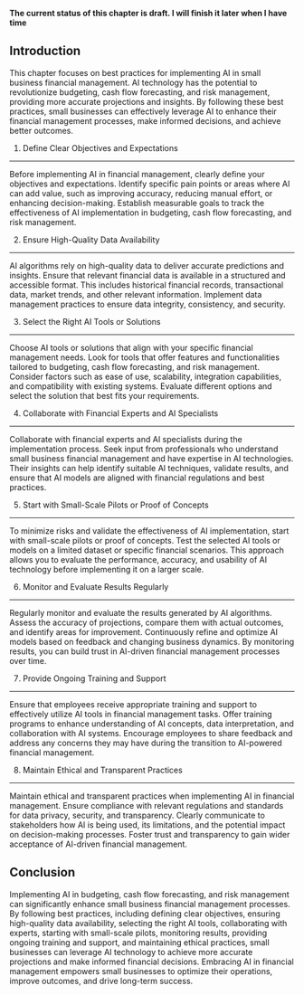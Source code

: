 **The current status of this chapter is draft. I will finish it later when I have time**

Introduction
------------

This chapter focuses on best practices for implementing AI in small business financial management. AI technology has the potential to revolutionize budgeting, cash flow forecasting, and risk management, providing more accurate projections and insights. By following these best practices, small businesses can effectively leverage AI to enhance their financial management processes, make informed decisions, and achieve better outcomes.

1. Define Clear Objectives and Expectations
-------------------------------------------

Before implementing AI in financial management, clearly define your objectives and expectations. Identify specific pain points or areas where AI can add value, such as improving accuracy, reducing manual effort, or enhancing decision-making. Establish measurable goals to track the effectiveness of AI implementation in budgeting, cash flow forecasting, and risk management.

2. Ensure High-Quality Data Availability
----------------------------------------

AI algorithms rely on high-quality data to deliver accurate predictions and insights. Ensure that relevant financial data is available in a structured and accessible format. This includes historical financial records, transactional data, market trends, and other relevant information. Implement data management practices to ensure data integrity, consistency, and security.

3. Select the Right AI Tools or Solutions
-----------------------------------------

Choose AI tools or solutions that align with your specific financial management needs. Look for tools that offer features and functionalities tailored to budgeting, cash flow forecasting, and risk management. Consider factors such as ease of use, scalability, integration capabilities, and compatibility with existing systems. Evaluate different options and select the solution that best fits your requirements.

4. Collaborate with Financial Experts and AI Specialists
--------------------------------------------------------

Collaborate with financial experts and AI specialists during the implementation process. Seek input from professionals who understand small business financial management and have expertise in AI technologies. Their insights can help identify suitable AI techniques, validate results, and ensure that AI models are aligned with financial regulations and best practices.

5. Start with Small-Scale Pilots or Proof of Concepts
-----------------------------------------------------

To minimize risks and validate the effectiveness of AI implementation, start with small-scale pilots or proof of concepts. Test the selected AI tools or models on a limited dataset or specific financial scenarios. This approach allows you to evaluate the performance, accuracy, and usability of AI technology before implementing it on a larger scale.

6. Monitor and Evaluate Results Regularly
-----------------------------------------

Regularly monitor and evaluate the results generated by AI algorithms. Assess the accuracy of projections, compare them with actual outcomes, and identify areas for improvement. Continuously refine and optimize AI models based on feedback and changing business dynamics. By monitoring results, you can build trust in AI-driven financial management processes over time.

7. Provide Ongoing Training and Support
---------------------------------------

Ensure that employees receive appropriate training and support to effectively utilize AI tools in financial management tasks. Offer training programs to enhance understanding of AI concepts, data interpretation, and collaboration with AI systems. Encourage employees to share feedback and address any concerns they may have during the transition to AI-powered financial management.

8. Maintain Ethical and Transparent Practices
---------------------------------------------

Maintain ethical and transparent practices when implementing AI in financial management. Ensure compliance with relevant regulations and standards for data privacy, security, and transparency. Clearly communicate to stakeholders how AI is being used, its limitations, and the potential impact on decision-making processes. Foster trust and transparency to gain wider acceptance of AI-driven financial management.

Conclusion
----------

Implementing AI in budgeting, cash flow forecasting, and risk management can significantly enhance small business financial management processes. By following best practices, including defining clear objectives, ensuring high-quality data availability, selecting the right AI tools, collaborating with experts, starting with small-scale pilots, monitoring results, providing ongoing training and support, and maintaining ethical practices, small businesses can leverage AI technology to achieve more accurate projections and make informed financial decisions. Embracing AI in financial management empowers small businesses to optimize their operations, improve outcomes, and drive long-term success.
